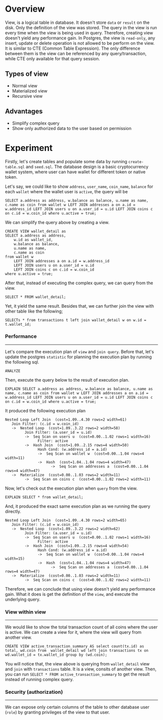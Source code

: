 # Overview
View, is a logical table in database. It doesn't store `data` or `result` on the disk. Only the definition of the view was stored. The query in the view is run every time when the view is being used in query. Therefore, creating view doesn't yield any performance gain. In Postgres, the view is `read-only`, any insert, update or delete operation is not allowed to be perform on the view. It is similar to CTE (Common Table Expression). The only difference between them is the view can be referenced by any query/transaction, while CTE only available for that query session.

## Types of view
- Normal view
- Materialized view
- Recursive view

## Advantages
- Simplify complex query
- Show only authorized data to the user based on permission

# Experiment
Firstly, let's create tables and populate some data by running `create-table.sql` and `seed.sql`. The database design is a basic cryptocurrency wallet system, where user can have wallet for different token or native token.

Let's say, we could like to show `address`, `user_name`, `coin_name`, `balance` for each `wallet` where the wallet user is `active`, the query will be
```
SELECT a.address as address, w.balance as balance, u.name as name, c.name as coin from wallet w LEFT JOIN addresses a on a.id = w.address_id LEFT JOIN users u on a.user_id = u.id LEFT JOIN coins c on c.id = w.coin_id where u.active = true;
```
We can simplify the query above by creating a view.
```
CREATE VIEW wallet_detail as
SELECT a.address as address,
    w.id as wallet_id,
    w.balance as balance,
    u.name as name,
    c.name as coin
from wallet w
    LEFT JOIN addresses a on a.id = w.address_id
    LEFT JOIN users u on a.user_id = u.id
    LEFT JOIN coins c on c.id = w.coin_id
where u.active = true;
```
After that, instead of executing the complex query, we can query from the view.
```
SELECT * FROM wallet_detail;
```
Yet, it yield the same result. Besides that, we can further join the view with other table like the following;
```
SELECTs * from transactions t left join wallet_detail w on w.id = t.wallet_id;
```
### Performance
---
Let's compare the execution plan of  `view` and `join query`.
Before that, let's update the postgres `statistic` for planning the execution plan by running the following sql.
```
ANALYZE
```
Then, execute the query below to the result of execution plan.
```
EXPLAIN SELECT a.address as address, w.balance as balance, u.name as name, c.name as coin from wallet w LEFT JOIN addresses a on a.id = w.address_id LEFT JOIN users u on a.user_id = u.id LEFT JOIN coins c on c.id = w.coin_id where u.active = true;
```
It produced the following execution plan
```
Nested Loop Left Join  (cost=1.09..4.30 rows=2 width=61)
   Join Filter: (c.id = w.coin_id)
   ->  Nested Loop  (cost=1.09..3.22 rows=2 width=58)
         Join Filter: (a.user_id = u.id)
         ->  Seq Scan on users u  (cost=0.00..1.02 rows=1 width=16)
               Filter: active
         ->  Hash Join  (cost=1.09..2.15 rows=4 width=50)
               Hash Cond: (w.address_id = a.id)
               ->  Seq Scan on wallet w  (cost=0.00..1.04 rows=4 width=11)
               ->  Hash  (cost=1.04..1.04 rows=4 width=47)
                     ->  Seq Scan on addresses a  (cost=0.00..1.04 rows=4 width=47)
   ->  Materialize  (cost=0.00..1.03 rows=2 width=11)
         ->  Seq Scan on coins c  (cost=0.00..1.02 rows=2 width=11)
```
Now, let's check out the execution plan when `query` from the view.
```
EXPLAIN SELECT * from wallet_detail;
```
And, it produced the exact same execution plan as we running the query directly.
```
Nested Loop Left Join  (cost=1.09..4.30 rows=2 width=65)
   Join Filter: (c.id = w.coin_id)
   ->  Nested Loop  (cost=1.09..3.22 rows=2 width=62)
         Join Filter: (a.user_id = u.id)
         ->  Seq Scan on users u  (cost=0.00..1.02 rows=1 width=16)
               Filter: active
         ->  Hash Join  (cost=1.09..2.15 rows=4 width=54)
               Hash Cond: (w.address_id = a.id)
               ->  Seq Scan on wallet w  (cost=0.00..1.04 rows=4 width=15)
               ->  Hash  (cost=1.04..1.04 rows=4 width=47)
                     ->  Seq Scan on addresses a  (cost=0.00..1.04 rows=4 width=47)
   ->  Materialize  (cost=0.00..1.03 rows=2 width=11)
         ->  Seq Scan on coins c  (cost=0.00..1.02 rows=2 width=11)
```
Therefore, we can conclude that using view doesn't yield any performance gain. What it does is get the definition of the `view`, and execute the underlying query.

### View within view
---
We would like to show the total transaction count of all coins where the user is active. We can create a view for it, where the view will query from another view.
```
CREATE VIEW active_transaction_summary AS select count(tx.id) as total, wd.coin from  wallet_detail wd left join transactions tx on wd.wallet_id = tx.wallet_id group by (wd.coin);
```
You will notice that, the view above is querying from `wallet_detail` view and `join` with `transactions` table. It is a view, consits of another view. Then, you can run `SELECT * FROM active_transaction_summary` to get the result instead of running complex query.

### Security (authorization)
---
We can expose only certain columns of the table to other database user (`role`) by granting privileges of the view to that user.